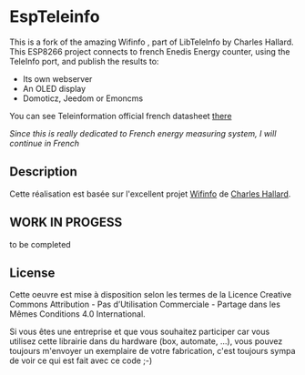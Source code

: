 # EspTeleinfo

This is a fork of the amazing Wifinfo , part of LibTeleInfo by Charles Hallard. This ESP8266 project connects to french Enedis Energy counter, using the TeleInfo port, and publish the results to:

- Its own webserver
- An OLED display
- Domoticz, Jeedom or Emoncms

You can see Teleinformation official french datasheet [there][1]

*Since this is really dedicated to French energy measuring system, I will continue in French*

## Description


Cette réalisation est basée sur l'excellent  projet [Wifinfo][2] de [Charles Hallard][3].

## WORK IN PROGESS

to be completed

## License

Cette oeuvre est mise à disposition selon les termes de la Licence Creative Commons Attribution - Pas d’Utilisation Commerciale - Partage dans les Mêmes Conditions 4.0 International.

Si vous êtes une entreprise et que vous souhaitez participer car vous utilisez cette librairie dans du hardware (box, automate, ...), vous pouvez toujours m'envoyer un exemplaire de votre fabrication, c'est toujours sympa de voir ce qui est fait avec ce code ;-)

[1]: https://www.enedis.fr/sites/default/files/Enedis-NOI-CPT_02E.pdf
[2]: https://hallard.me/wifiinfo/
[3]: https://hallard.me
